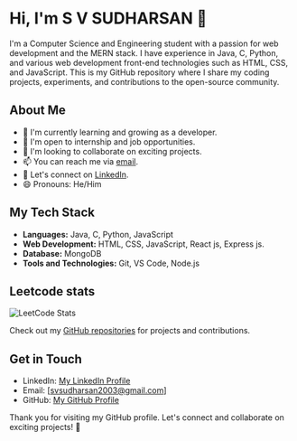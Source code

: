 # Hi, I'm S V SUDHARSAN 👋

I'm a Computer Science and Engineering student with a passion for web development and the MERN stack. I have experience in Java, C, Python, and various web development front-end technologies such as HTML, CSS, and JavaScript. This is my GitHub repository where I share my coding projects, experiments, and contributions to the open-source community.

## About Me

- 🌱 I'm currently learning and growing as a developer.
- 💼 I'm open to internship and job opportunities.
- 🤝 I'm looking to collaborate on exciting projects.
- 📫 You can reach me via [email](mailto:svsudharsan2003@gmail.com).
- 💬 Let's connect on [LinkedIn](https://www.linkedin.com/in/sudharsan-s-v-93505827b/).
- 😄 Pronouns: He/Him

## My Tech Stack

- **Languages:** Java, C, Python, JavaScript
- **Web Development:** HTML, CSS, JavaScript, React js, Express js.
- **Database:** MongoDB
- **Tools and Technologies:** Git, VS Code, Node.js

## Leetcode stats
![LeetCode Stats](https://leetcard.jacoblin.cool/svsudharsan2003?theme=dark&font=Noto%20Sans%20Khmer)

Check out my [GitHub repositories](https://github.com/SDHRSN2003) for projects and contributions.



## Get in Touch

- LinkedIn: [My LinkedIn Profile](https://www.linkedin.com/in/sudharsan-s-v-93505827b/)
- Email: [svsudharsan2003@gmail.com]
- GitHub: [My GitHub Profile](https://github.com/SDHRSN2003)


Thank you for visiting my GitHub profile. Let's connect and collaborate on exciting projects! 🚀
